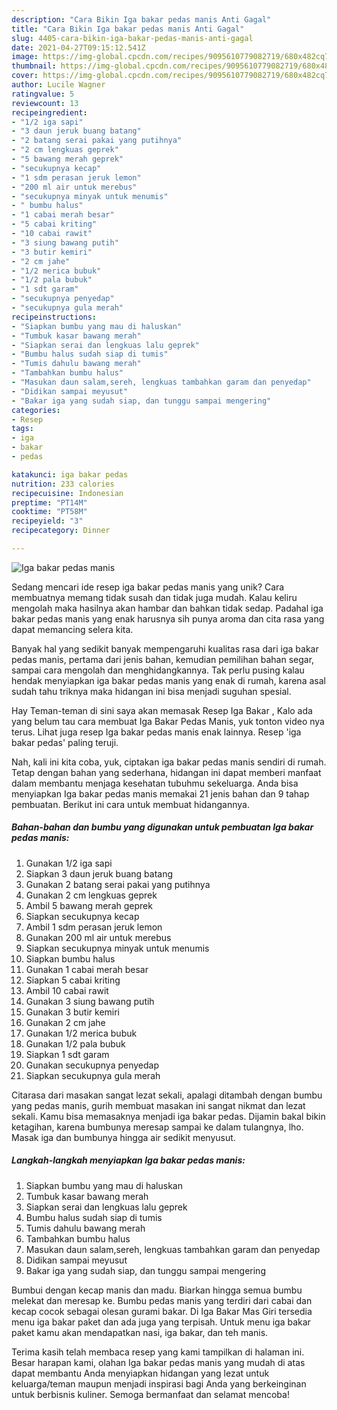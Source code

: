 ```yaml
---
description: "Cara Bikin Iga bakar pedas manis Anti Gagal"
title: "Cara Bikin Iga bakar pedas manis Anti Gagal"
slug: 4405-cara-bikin-iga-bakar-pedas-manis-anti-gagal
date: 2021-04-27T09:15:12.541Z
image: https://img-global.cpcdn.com/recipes/9095610779082719/680x482cq70/iga-bakar-pedas-manis-foto-resep-utama.jpg
thumbnail: https://img-global.cpcdn.com/recipes/9095610779082719/680x482cq70/iga-bakar-pedas-manis-foto-resep-utama.jpg
cover: https://img-global.cpcdn.com/recipes/9095610779082719/680x482cq70/iga-bakar-pedas-manis-foto-resep-utama.jpg
author: Lucile Wagner
ratingvalue: 5
reviewcount: 13
recipeingredient:
- "1/2 iga sapi"
- "3 daun jeruk buang batang"
- "2 batang serai pakai yang putihnya"
- "2 cm lengkuas geprek"
- "5 bawang merah geprek"
- "secukupnya kecap"
- "1 sdm perasan jeruk lemon"
- "200 ml air untuk merebus"
- "secukupnya minyak untuk menumis"
- " bumbu halus"
- "1 cabai merah besar"
- "5 cabai kriting"
- "10 cabai rawit"
- "3 siung bawang putih"
- "3 butir kemiri"
- "2 cm jahe"
- "1/2 merica bubuk"
- "1/2 pala bubuk"
- "1 sdt garam"
- "secukupnya penyedap"
- "secukupnya gula merah"
recipeinstructions:
- "Siapkan bumbu yang mau di haluskan"
- "Tumbuk kasar bawang merah"
- "Siapkan serai dan lengkuas lalu geprek"
- "Bumbu halus sudah siap di tumis"
- "Tumis dahulu bawang merah"
- "Tambahkan bumbu halus"
- "Masukan daun salam,sereh, lengkuas tambahkan garam dan penyedap"
- "Didikan sampai meyusut"
- "Bakar iga yang sudah siap, dan tunggu sampai mengering"
categories:
- Resep
tags:
- iga
- bakar
- pedas

katakunci: iga bakar pedas 
nutrition: 233 calories
recipecuisine: Indonesian
preptime: "PT14M"
cooktime: "PT58M"
recipeyield: "3"
recipecategory: Dinner

---
```



![Iga bakar pedas manis](https://img-global.cpcdn.com/recipes/9095610779082719/680x482cq70/iga-bakar-pedas-manis-foto-resep-utama.jpg)

Sedang mencari ide resep iga bakar pedas manis yang unik? Cara membuatnya memang tidak susah dan tidak juga mudah. Kalau keliru mengolah maka hasilnya akan hambar dan bahkan tidak sedap. Padahal iga bakar pedas manis yang enak harusnya sih punya aroma dan cita rasa yang dapat memancing selera kita.

Banyak hal yang sedikit banyak mempengaruhi kualitas rasa dari iga bakar pedas manis, pertama dari jenis bahan, kemudian pemilihan bahan segar, sampai cara mengolah dan menghidangkannya. Tak perlu pusing kalau hendak menyiapkan iga bakar pedas manis yang enak di rumah, karena asal sudah tahu triknya maka hidangan ini bisa menjadi suguhan spesial.

Hay Teman-teman di sini saya akan memasak Resep Iga Bakar , Kalo ada yang belum tau cara membuat Iga Bakar Pedas Manis, yuk tonton video nya terus. Lihat juga resep Iga bakar pedas manis enak lainnya. Resep &#39;iga bakar pedas&#39; paling teruji.


Nah, kali ini kita coba, yuk, ciptakan iga bakar pedas manis sendiri di rumah. Tetap dengan bahan yang sederhana, hidangan ini dapat memberi manfaat dalam membantu menjaga kesehatan tubuhmu sekeluarga. Anda bisa menyiapkan Iga bakar pedas manis memakai 21 jenis bahan dan 9 tahap pembuatan. Berikut ini cara untuk membuat hidangannya.

<!--inarticleads1-->

##### Bahan-bahan dan bumbu yang digunakan untuk pembuatan Iga bakar pedas manis:

1. Gunakan 1/2 iga sapi
1. Siapkan 3 daun jeruk buang batang
1. Gunakan 2 batang serai pakai yang putihnya
1. Gunakan 2 cm lengkuas geprek
1. Ambil 5 bawang merah geprek
1. Siapkan secukupnya kecap
1. Ambil 1 sdm perasan jeruk lemon
1. Gunakan 200 ml air untuk merebus
1. Siapkan secukupnya minyak untuk menumis
1. Siapkan  bumbu halus
1. Gunakan 1 cabai merah besar
1. Siapkan 5 cabai kriting
1. Ambil 10 cabai rawit
1. Gunakan 3 siung bawang putih
1. Gunakan 3 butir kemiri
1. Gunakan 2 cm jahe
1. Gunakan 1/2 merica bubuk
1. Gunakan 1/2 pala bubuk
1. Siapkan 1 sdt garam
1. Gunakan secukupnya penyedap
1. Siapkan secukupnya gula merah


Citarasa dari masakan sangat lezat sekali, apalagi ditambah dengan bumbu yang pedas manis, gurih membuat masakan ini sangat nikmat dan lezat sekali. Kamu bisa memasaknya menjadi iga bakar pedas. Dijamin bakal bikin ketagihan, karena bumbunya meresap sampai ke dalam tulangnya, lho. Masak iga dan bumbunya hingga air sedikit menyusut. 

<!--inarticleads2-->

##### Langkah-langkah menyiapkan Iga bakar pedas manis:

1. Siapkan bumbu yang mau di haluskan
1. Tumbuk kasar bawang merah
1. Siapkan serai dan lengkuas lalu geprek
1. Bumbu halus sudah siap di tumis
1. Tumis dahulu bawang merah
1. Tambahkan bumbu halus
1. Masukan daun salam,sereh, lengkuas tambahkan garam dan penyedap
1. Didikan sampai meyusut
1. Bakar iga yang sudah siap, dan tunggu sampai mengering


Bumbui dengan kecap manis dan madu. Biarkan hingga semua bumbu melekat dan meresap ke. Bumbu pedas manis yang terdiri dari cabai dan kecap cocok sebagai olesan gurami bakar. Di Iga Bakar Mas Giri tersedia menu iga bakar paket dan ada juga yang terpisah. Untuk menu iga bakar paket kamu akan mendapatkan nasi, iga bakar, dan teh manis. 

Terima kasih telah membaca resep yang kami tampilkan di halaman ini. Besar harapan kami, olahan Iga bakar pedas manis yang mudah di atas dapat membantu Anda menyiapkan hidangan yang lezat untuk keluarga/teman maupun menjadi inspirasi bagi Anda yang berkeinginan untuk berbisnis kuliner. Semoga bermanfaat dan selamat mencoba!
